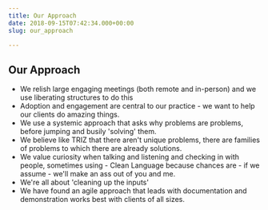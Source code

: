 ```yaml
---
title: Our Approach
date: 2018-09-15T07:42:34.000+00:00
slug: our_approach

---
```

## Our Approach

* We relish large engaging meetings (both remote and in-person) and we use liberating structures to do this
* Adoption and engagement are central to our practice - we want to help our clients do amazing things.
* We use a systemic approach that asks why problems are problems, before jumping and busily 'solving' them.
* We believe like TRIZ that there aren't unique problems, there are families of problems to which there are already solutions.
* We value curiosity when talking and listening and checking in with people, sometimes using - Clean Language because chances are - if we assume - we'll make an ass out of you and me.
* We're all about 'cleaning up the inputs'
* We have found an agile approach that leads with documentation and demonstration works best with clients of all sizes.